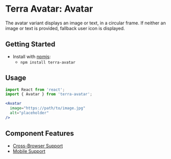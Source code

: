 # Terra Avatar: Avatar

The avatar variant displays an image or text, in a circular frame. If neither an image or text is provided, fallback user icon is displayed.

## Getting Started

- Install with [npmjs](https://www.npmjs.com):
  - `npm install terra-avatar`

## Usage

```jsx
import React from 'react';
import { Avatar } from 'terra-avatar';

<Avatar
  image="https://path/to/image.jpg"
  alt="placeholder"
/>
```

## Component Features

 * [Cross-Browser Support](https://github.com/cerner/terra-ui/blob/master/src/terra-dev-site/contributing/ComponentStandards.e.contributing.md#cross-browser-support)
 * [Mobile Support](https://github.com/cerner/terra-ui/blob/master/src/terra-dev-site/contributing/ComponentStandards.e.contributing.md#mobile-support)
